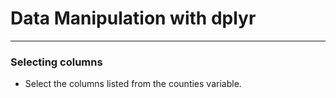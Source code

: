 # Data Manipulation with dplyr
---
### Selecting columns
* Select the columns listed from the counties variable.
